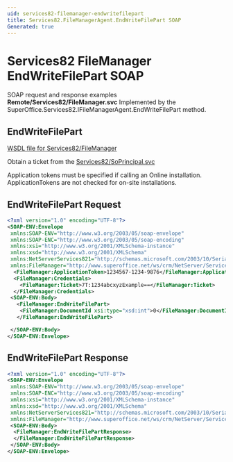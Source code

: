 ```yaml
---
uid: services82-filemanager-endwritefilepart
title: Services82.FileManagerAgent.EndWriteFilePart SOAP
Generated: true
---
```


# Services82 FileManager EndWriteFilePart SOAP

SOAP request and response examples **Remote/Services82/FileManager.svc**
Implemented by the <see cref="M:SuperOffice.Services82.IFileManagerAgent.EndWriteFilePart">SuperOffice.Services82.IFileManagerAgent.EndWriteFilePart</see> method.

## EndWriteFilePart





[WSDL file for Services82/FileManager](../Services82-FileManager.md)

Obtain a ticket from the [Services82/SoPrincipal.svc](../SoPrincipal/SoPrincipal.md)

Application tokens must be specified if calling an Online installation. ApplicationTokens are not checked for on-site installations.

## EndWriteFilePart Request

```xml
<?xml version="1.0" encoding="UTF-8"?>
<SOAP-ENV:Envelope
 xmlns:SOAP-ENV="http://www.w3.org/2003/05/soap-envelope"
 xmlns:SOAP-ENC="http://www.w3.org/2003/05/soap-encoding"
 xmlns:xsi="http://www.w3.org/2001/XMLSchema-instance"
 xmlns:xsd="http://www.w3.org/2001/XMLSchema"
 xmlns:NetServerServices821="http://schemas.microsoft.com/2003/10/Serialization/"
 xmlns:FileManager="http://www.superoffice.net/ws/crm/NetServer/Services82">
  <FileManager:ApplicationToken>1234567-1234-9876</FileManager:ApplicationToken>
  <FileManager:Credentials>
    <FileManager:Ticket>7T:1234abcxyzExample==</FileManager:Ticket>
  </FileManager:Credentials>
 <SOAP-ENV:Body>
   <FileManager:EndWriteFilePart>
    <FileManager:DocumentId xsi:type="xsd:int">0</FileManager:DocumentId>
   </FileManager:EndWriteFilePart>

 </SOAP-ENV:Body>
</SOAP-ENV:Envelope>

```


## EndWriteFilePart Response

```xml
<?xml version="1.0" encoding="UTF-8"?>
<SOAP-ENV:Envelope
 xmlns:SOAP-ENV="http://www.w3.org/2003/05/soap-envelope"
 xmlns:SOAP-ENC="http://www.w3.org/2003/05/soap-encoding"
 xmlns:xsi="http://www.w3.org/2001/XMLSchema-instance"
 xmlns:xsd="http://www.w3.org/2001/XMLSchema"
 xmlns:NetServerServices821="http://schemas.microsoft.com/2003/10/Serialization/"
 xmlns:FileManager="http://www.superoffice.net/ws/crm/NetServer/Services82">
 <SOAP-ENV:Body>
  <FileManager:EndWriteFilePartResponse>
  </FileManager:EndWriteFilePartResponse>
 </SOAP-ENV:Body>
</SOAP-ENV:Envelope>

```


